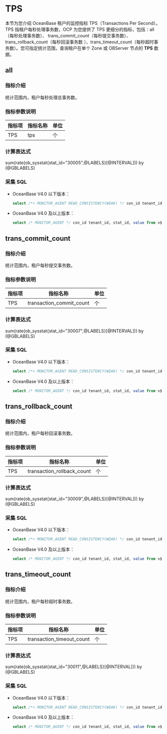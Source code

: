 # TPS

本节为您介绍 OceanBase 租户的监控指标 TPS（Transactions Per Second）。TPS 指租户每秒处理事务数，OCP 为您提供了 TPS 更细分的指标，包括：all（每秒处理事务数）、
trans_commit_count（每秒提交事务数）、
trans_rollback_count（每秒回滚事务数
）、trans_timeout_count（每秒超时事务数）。您可指定统计范围，查询租户在单个 Zone 或 OBServer 节点的 **TPS** 数据。

## all

### 指标介绍

统计范围内，租户每秒处理总事务数。

### 指标参数说明

| **指标项** |     **指标名称**      | **单位** |
|---------|-------------------|--------|
| TPS     | tps | 个      |

### 计算表达式

sum(rate(ob_sysstat{stat_id="30005",@LABELS}[@INTERVAL])) by (@GBLABELS)

### 采集 SQL

* OceanBase V4.0 以下版本：

  ```sql
  select /*+ MONITOR_AGENT READ_CONSISTENCY(WEAK) */ con_id tenant_id, stat_id, value from v$sysstat where stat_id IN (30005) and (con_id > 1000 or con_id = 1) and class < 1000
  ```

* OceanBase V4.0 及以上版本：

  ```sql
  select /* MONITOR_AGENT */ con_id tenant_id, stat_id, value from v$sysstat, DBA_OB_TENANTS where stat_id IN (30005) and (con_id > 1000 or con_id = 1) and class < 1000
  ```

## trans_commit_count

### 指标介绍

统计范围内，租户每秒提交事务数。

### 指标参数说明

| **指标项** |         **指标名称**         | **单位** |
|---------|--------------------------|--------|
| TPS     | transaction_commit_count | 个      |

### 计算表达式

sum(rate(ob_sysstat{stat_id="30007",@LABELS}[@INTERVAL])) by (@GBLABELS)

### 采集 SQL

* OceanBase V4.0 以下版本：

  ```sql
  select /*+ MONITOR_AGENT READ_CONSISTENCY(WEAK) */ con_id tenant_id, stat_id, value from v$sysstat where stat_id IN (30007) and (con_id > 1000 or con_id = 1) and class < 1000
  ```

* OceanBase V4.0 及以上版本：

  ```sql
  select /* MONITOR_AGENT */ con_id tenant_id, stat_id, value from v$sysstat, DBA_OB_TENANTS where stat_id IN (30007) and (con_id > 1000 or con_id = 1) and class < 1000
  ```

## trans_rollback_count

### 指标介绍

统计范围内，租户每秒回滚事务数。

### 指标参数说明

| **指标项** |          **指标名称**          | **单位** |
|---------|----------------------------|--------|
| TPS     | transaction_rollback_count | 个      |

### 计算表达式

sum(rate(ob_sysstat{stat_id="30009",@LABELS}[@INTERVAL])) by (@GBLABELS)

### 采集 SQL

* OceanBase V4.0 以下版本：

  ```sql
  select /*+ MONITOR_AGENT READ_CONSISTENCY(WEAK) */ con_id tenant_id, stat_id, value from v$sysstat where stat_id IN (30009) and (con_id > 1000 or con_id = 1) and class < 1000
  ```

* OceanBase V4.0 及以上版本：

  ```sql
  select /* MONITOR_AGENT */ con_id tenant_id, stat_id, value from v$sysstat, DBA_OB_TENANTS where stat_id IN (30009) and (con_id > 1000 or con_id = 1) and class < 1000
  ```

## trans_timeout_count

### 指标介绍

统计范围内，租户每秒超时事务数。

### 指标参数说明

| **指标项** |         **指标名称**          | **单位** |
|---------|---------------------------|--------|
| TPS     | transaction_timeout_count | 个      |

### 计算表达式

sum(rate(ob_sysstat{stat_id="30011",@LABELS}[@INTERVAL])) by (@GBLABELS)

### 采集 SQL

* OceanBase V4.0 以下版本：

  ```sql
  select /*+ MONITOR_AGENT READ_CONSISTENCY(WEAK) */ con_id tenant_id, stat_id, value from v$sysstat where stat_id IN (30011) and (con_id > 1000 or con_id = 1) and class < 1000
  ```

* OceanBase V4.0 及以上版本：

  ```sql
  select /* MONITOR_AGENT */ con_id tenant_id, stat_id, value from v$sysstat, DBA_OB_TENANTS where stat_id IN (30011) and (con_id > 1000 or con_id = 1) and class < 1000
  ```
